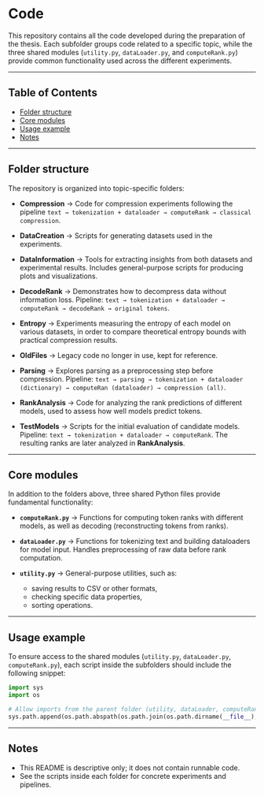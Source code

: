 # Code

This repository contains all the code developed during the preparation of the thesis.
Each subfolder groups code related to a specific topic, while the three shared modules (`utility.py`, `dataLoader.py`, and `computeRank.py`) provide common functionality used across the different experiments.

---

## Table of Contents

* [Folder structure](#folder-structure)
* [Core modules](#core-modules)
* [Usage example](#usage-example)
* [Notes](#notes)

---

## Folder structure

The repository is organized into topic-specific folders:

* **Compression** → Code for compression experiments following the pipeline
  `text → tokenization + dataloader → computeRank → classical compression`.

* **DataCreation** → Scripts for generating datasets used in the experiments.

* **DataInformation** → Tools for extracting insights from both datasets and experimental results.
  Includes general-purpose scripts for producing plots and visualizations.

* **DecodeRank** → Demonstrates how to decompress data without information loss.
  Pipeline:
  `text → tokenization + dataloader → computeRank → decodeRank → original tokens`.

* **Entropy** → Experiments measuring the entropy of each model on various datasets,
  in order to compare theoretical entropy bounds with practical compression results.

* **OldFiles** → Legacy code no longer in use, kept for reference.

* **Parsing** → Explores parsing as a preprocessing step before compression.
  Pipeline:
  `text → parsing → tokenization + dataloader (dictionary) → computeRan (dataloader) → compression (all)`.

* **RankAnalysis** → Code for analyzing the rank predictions of different models,
  used to assess how well models predict tokens.

* **TestModels** → Scripts for the initial evaluation of candidate models.
  Pipeline:
  `text → tokenization + dataloader → computeRank`.
  The resulting ranks are later analyzed in **RankAnalysis**.

---

## Core modules

In addition to the folders above, three shared Python files provide fundamental functionality:

* **`computeRank.py`** → Functions for computing token ranks with different models,
  as well as decoding (reconstructing tokens from ranks).

* **`dataLoader.py`** → Functions for tokenizing text and building dataloaders for model input.
  Handles preprocessing of raw data before rank computation.

* **`utility.py`** → General-purpose utilities, such as:

  * saving results to CSV or other formats,
  * checking specific data properties,
  * sorting operations.

---

## Usage example

To ensure access to the shared modules (`utility.py`, `dataLoader.py`, `computeRank.py`),
each script inside the subfolders should include the following snippet:

```python
import sys
import os

# Allow imports from the parent folder (utility, dataLoader, computeRank)
sys.path.append(os.path.abspath(os.path.join(os.path.dirname(__file__), '..')))
```

---

## Notes

* This README is descriptive only; it does not contain runnable code.
* See the scripts inside each folder for concrete experiments and pipelines.


